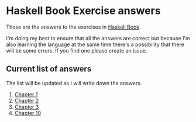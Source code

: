 # Haskell Book Exercise answers

Those are the answers to the exercises in [Haskell Book][book].

I'm doing my best to ensure that all the answers are correct but because I'm
also learning the language at the same time there's a possibility that there
will be some errors. If you find one please create an issue.

## Current list of answers

The list will be updated as I will write down the answers.

1. [Chapter  1](chapter01.md)
1. [Chapter  2](chapter02.md)
1. [Chapter  3](chapter03.md)
1. [Chapter 10](chapter10.md)


[book]: http://haskellbook.com/
